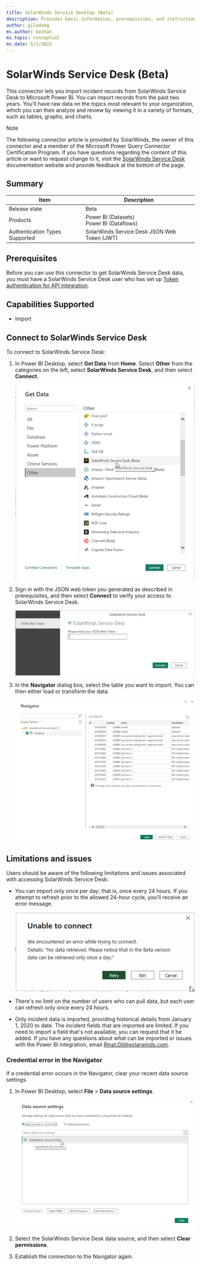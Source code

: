 ```yaml
---
title: SolarWinds Service Desktop (Beta)
description: Provides basic information, prerequisites, and instructions on how to connect to the SolarWinds Service Desktop connector.
author: giladsmg
ms.author: bezhan
ms.topic: conceptual
ms.date: 5/1/2023
---
```


# SolarWinds Service Desk (Beta)

This connector lets you import incident records from SolarWinds Service Desk to Microsoft Power BI. You can import records from the past two years. You'll have raw data on the topics
most relevant to your organization, which you can then analyze and review by viewing it in a
variety of formats, such as tables, graphs, and charts.

> [!NOTE]
> The following connector article is provided by SolarWinds, the owner of this connector and a member of the Microsoft Power Query Connector Certification Program. If you have questions regarding the content of this article or want to request change to it, visit the [SolarWinds Service Desk](https://documentation.solarwinds.com/en/success_center/swsd/default.htm#powerbi.htm?cshid=swsd_powerbi) documentation website and provide feedback at the bottom of the page.

## Summary

| Item                           | Description                                  |
|--------------------------------|----------------------------------------------|
| Release state                  | Beta                                         |
| Products                       | Power BI (Datasets)<br/>Power BI (Dataflows) |
| Authentication Types Supported | SolarWinds Service Desk JSON Web Token (JWT) |

## Prerequisites

Before you can use this connector to get SolarWinds Service Desk data, you must have a SolarWinds Service Desk user who has set up [Token authentication for API integration](https://documentation.solarwinds.com/en/success_center/swsd/content/completeguidetoswsd/token-authentication-for-api-integration.htm).

## Capabilities Supported

* Import

## Connect to SolarWinds Service Desk

To connect to SolarWinds Service Desk:

1. In Power BI Desktop, select **Get Data** from **Home**. Select **Other** from the categories on the left, select **SolarWinds Service Desk**, and then select **Connect**.

   ![Screenshot of Get Data from SolarWinds Service Desk.](./media/solarwinds-service-desk/get-data.png)

2. Sign in with the JSON web token you generated as described in prerequisites, and then select **Connect** to verify your access to SolarWinds Service Desk.

   ![Screenshot of Auth Key Dialog.](./media/solarwinds-service-desk/auth-key.png)

3. In the **Navigator** dialog box, select the table you want to import. You can then either load or transform the data.

   ![Screenshot of Get Data from SolarWinds Service Desk Navigator.](./media/solarwinds-service-desk/nav-data.png)

## Limitations and issues

Users should be aware of the following limitations and issues associated with accessing SolarWinds Service Desk:

* You can import only once per day; that is, once every 24 hours. If you attempt to refresh prior to the allowed 24-hour cycle, you'll receive an error message.

  ![Screenshot of Error_message.](./media/solarwinds-service-desk/error-message.png)

* There's no limit on the number of users who can pull data, but each user can refresh only once every 24 hours.

* Only incident data is imported, providing historical details from January 1, 2020 to date.
  The incident fields that are imported are limited. If you need to import a field that's not available, you can request that it be added.
  If you have any questions about what can be imported or issues with the Power BI integration, email Rinat.Gil@solarwinds.com.

### Credential error in the Navigator

If a credential error occurs in the Navigator, clear your recent data source settings.
1. In Power BI Desktop, select **File** > **Data source settings**.

   ![Screenshot of Select SolarWinds Service Desk datasource.](./media/solarwinds-service-desk/data-source-clear.png)

2. Select the SolarWinds Service Desk data source, and then select **Clear permissions**. 
3. Establish the connection to the Navigator again.
